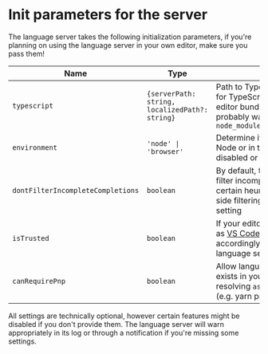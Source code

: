 # Init parameters for the server

The language server takes the following initialization parameters, if you're planning on using the language server in your own editor, make sure you pass them!

| Name                              | Type                                           | Description                                                                                                                                                                                                                                      |
| --------------------------------- | ---------------------------------------------- | ------------------------------------------------------------------------------------------------------------------------------------------------------------------------------------------------------------------------------------------------ |
| `typescript`                      | `{serverPath: string, localizedPath?: string}` | Path to TypeScript's `tsserverlibrary.js`, required for TypeScript features to works. Unless your editor bundle a version of TypeScript, you probably want `node_modules/typescript/lib/tsserverlibrary.js`                                      |
| `environment`                     | `'node' \| 'browser'`                          | Determine if the language server is running in Node or in the Browser. Certain features might be disabled or behave differently depending on this                                                                                                |
| `dontFilterIncompleteCompletions` | `boolean`                                      | By default, the language server will attempt to filter incomplete completions lists based on certain heuristics. If your editor includes client-side filtering, you probably want to enable this setting                                         |
| `isTrusted`                       | `boolean`                                      | If your editor has a workspace trust feature (such as [VS Code's Workspace Trust](https://code.visualstudio.com/docs/editor/workspace-trust)), set this accordingly to the current status and the language server will disable affected features |
| `canRequirePnp`                   | `boolean`                                      | Allow language server to require file `.pnp.cjs` if it exists in your workspace. This is necessary for resolving `astro` package when using PnP feature (e.g. yarn pnp) |

All settings are technically optional, however certain features might be disabled if you don't provide them. The language server will warn appropriately in its log or through a notification if you're missing some settings.
